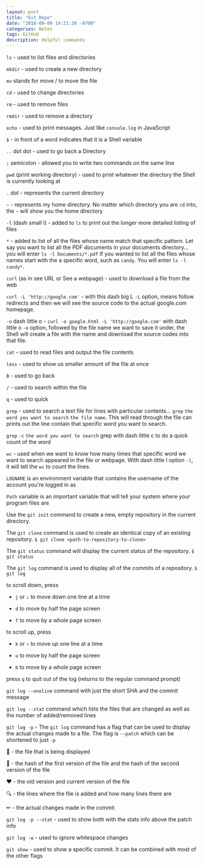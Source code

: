 ```yaml
---
layout: post
title: "Git Repo"
date: "2018-09-09 14:21:30 -0700"
categories: Notes
tags: GitHub
description: Helpful commands
---
```


`ls` - used to list files and directories

`mkdir` - used to create a new directory

`mv` stands for move / to move the file

`cd` - used to change directories

`rm` - used to remove files

`rmdir` - used to remove a directory

`echo` - used to print messages. Just like `console.log` in JavaScript

`$` - in front of a word indicates that it is a Shell variable

`..` dot dot - used to go back a Directory

`;` semicolon - allowed you to write two commands on the same line

`pwd` (print working directory) - used to print whatever the directory the Shell is currently looking at

`.` dot - represents the current directory

`~` - represents my home directory. No matter which directory you are `cd` into, the `~` will show you the home directory

`-l` (dash small l) - added to `ls` to print out the longer more detailed listing of files

`*` - added to list of all the files whose name match that specific pattern. Let say you want to list all the PDF documents in your documents directory... you will enter `ls -l Documents/*.pdf` If you wanted to list all the files whose names start with the a specific word, such as `candy`. You will enter `ls -l candy*`.

`curl` (as in see URL or See a webpage) - used to download a file from the web

`curl -L 'http://google.com'` - with this dash big L `-L` option, means follow redirects and then we will see the source code to the actual google.com homepage.

`-o` dash little o - `curl -o google.html -L 'http://google.com'`  with dash little o `-o` option, followed by the file name we want to save it under, the Shell will create a file with the name and download the source codes into that file.

`cat` - used to read files and output the file contents

`less` - used to show us smaller amount of the file at once

`B` - used to go back

`/` - used to search within the file

`q` - used to quick

`grep` - used to search a text file for lines with particular contents... `grep` `the word you want to search` `the file name`. This will read through the file can prints out the line contain that specific word you want to search.

`grep` `-c` `the word you want to search` grep with dash little c to do a quick count of the word

`wc` - used when we want to know how many times that specific word we want to search appeared in the file or webpage. With dash little l option `-l`, it will tell the `wc` to count the lines.

`LOGNAME` is an environment variable that contains the username of the account you're logged in as

`Path` variable is an important variable that will tell your system where your program files are

Use the `git init` command to create a new, empty repository in the current directory.

The `git clone` command is used to create an identical copy of an existing repository. `$ git clone <path-to-repository-to-clone>`

The `git status` command will display the current status of the repository. `$ git status`

The `git log` command is used to display all of the commits of a repository. `$ git log`

to scroll down, press

  - `j` or `↓` to move down one line at a time

  - `d` to move by half the page screen

  - `f` to move by a whole page screen

to scroll up, press

  - `k` or `↑` to move _up_ one line at a time

  - `u` to move by half the page screen

  - `b` to move by a whole page screen

press `q` to quit out of the log (returns to the regular command prompt)

`git log --oneline` command with just the short SHA and the commit message

`git log --stat` command which lists the files that are changed as well as the number of added/removed lines

`git log -p` - The `git log` command has a flag that can be used to display the actual changes made to a file. The flag is `--patch` which can be shortened to just `-p`

🔵 - the file that is being displayed

🔶 - the hash of the first version of the file and the hash of the second version of the file

❤ - the old version and current version of the file

🔍 - the lines where the file is added and how many lines there are

✏ - the actual changes made in the commit

`git log -p --stat` - used to show both with the stats info above the patch info

`git log -w` - used to ignore whitespace changes

`git show` - used to show a specific commit. It can be combined with most of the other flags
